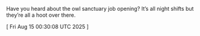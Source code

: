  
Have you heard about the owl sanctuary job opening? It’s all night shifts but they’re all a hoot over there.
 
[ 
Fri Aug 15 00:30:08 UTC 2025
 ]
